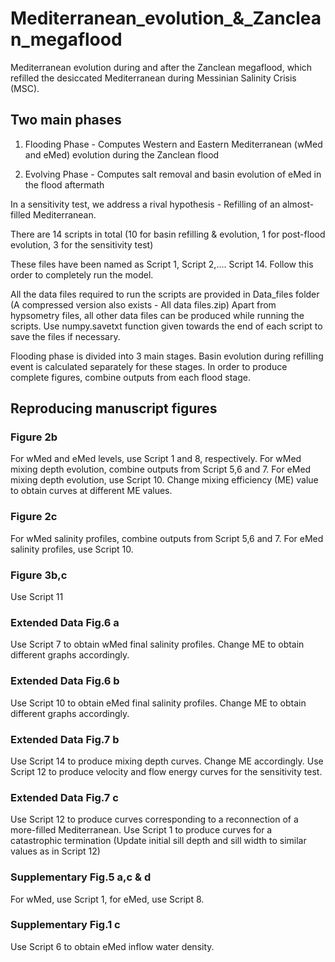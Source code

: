 # Mediterranean_evolution_&_Zanclean_megaflood
Mediterranean evolution during and after the Zanclean megaflood, which refilled the desiccated Mediterranean during Messinian Salinity Crisis (MSC).

## Two main phases
1. Flooding Phase - Computes Western and Eastern Mediterranean (wMed and eMed) evolution during the Zanclean flood

2. Evolving Phase - Computes salt removal and basin evolution of eMed in the flood aftermath

In a sensitivity test, we address a rival hypothesis - Refilling of an almost-filled Mediterranean.

There are 14 scripts in total (10 for basin refilling & evolution, 1 for post-flood evolution, 3 for the sensitivity test)

These files have been named as Script 1, Script 2,.... Script 14.
Follow this order to completely run the model.

All the data files required to run the scripts are provided in Data_files folder (A compressed version also exists - All data files.zip)
Apart from hypsometry files, all other data files can be produced while running the scripts.
Use numpy.savetxt function given towards the end of each script to save the files if necessary.

Flooding phase is divided into 3 main stages.
Basin evolution during refilling event is calculated separately for these stages.
In order to produce complete figures, combine outputs from each flood stage.

## Reproducing manuscript figures

### Figure 2b
For wMed and eMed levels, use Script 1 and 8, respectively.
For wMed mixing depth evolution, combine outputs from Script 5,6 and 7. For eMed mixing depth evolution, use Script 10.
Change mixing efficiency (ME) value to obtain curves at different ME values.
### Figure 2c
For wMed salinity profiles, combine outputs from Script 5,6 and 7. For eMed salinity profiles, use Script 10.
### Figure 3b,c
Use Script 11

### Extended Data Fig.6 a
Use Script 7 to obtain wMed final salinity profiles. Change ME to obtain different graphs accordingly.
### Extended Data Fig.6 b
Use Script 10 to obtain eMed final salinity profiles. Change ME to obtain different graphs accordingly.
### Extended Data Fig.7 b
Use Script 14 to produce mixing depth curves. Change ME accordingly.
Use Script 12 to produce velocity and flow energy curves for the sensitivity test.
### Extended Data Fig.7 c
Use Script 12 to produce curves corresponding to a reconnection of a more-filled Mediterranean.
Use Script 1 to produce curves for a catastrophic termination (Update initial sill depth and sill width to similar values as in Script 12)

### Supplementary Fig.5 a,c & d
For wMed, use Script 1, for eMed, use Script 8.
### Supplementary Fig.1 c
Use Script 6 to obtain eMed inflow water density.


